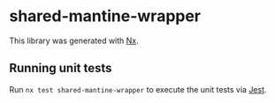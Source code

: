 # shared-mantine-wrapper

This library was generated with [Nx](https://nx.dev).

## Running unit tests

Run `nx test shared-mantine-wrapper` to execute the unit tests via [Jest](https://jestjs.io).
